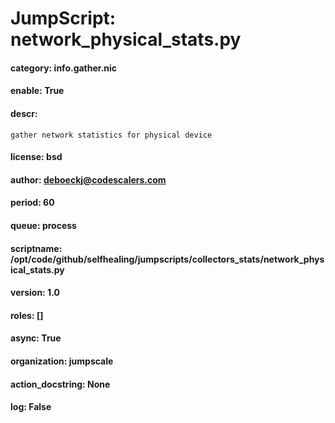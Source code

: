 
# JumpScript: network_physical_stats.py
        
#### category: info.gather.nic
#### enable: True
#### descr: 
```
gather network statistics for physical device

```
#### license: bsd
#### author: deboeckj@codescalers.com
#### period: 60
#### queue: process
#### scriptname: /opt/code/github/selfhealing/jumpscripts/collectors_stats/network_physical_stats.py
#### version: 1.0
#### roles: []
#### async: True
#### organization: jumpscale
#### action_docstring: None
#### log: False